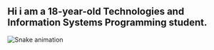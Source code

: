 ## Hi i am a 18-year-old Technologies and Information Systems Programming student.
![Snake animation](https://github.com/brvieira8/brvieira8/blob/output/github-contribution-grid-snake.svg)
